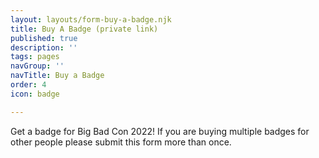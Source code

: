 ```yaml
---
layout: layouts/form-buy-a-badge.njk
title: Buy A Badge (private link)
published: true
description: ''
tags: pages
navGroup: ''
navTitle: Buy a Badge
order: 4
icon: badge

---
```

Get a badge for Big Bad Con 2022! If you are buying multiple badges for other people please submit this form more than once.